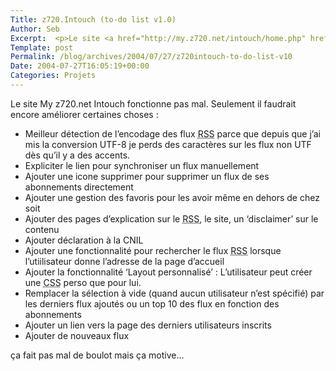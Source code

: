 ```yaml
--- 
Title: z720.Intouch (to-do list v1.0)
Author: Seb
Excerpt:  <p>Le site <a href="http://my.z720.net/intouch/home.php" hreflang="fr" title="z720.Intouch">My z720.net Intouch</a> fonctionne pas mal. Seulement il faudrait encore am&eacute;liorer certaines choses&nbsp;:</p>
Template: post
Permalink: /blog/archives/2004/07/27/z720intouch-to-do-list-v10
Date: 2004-07-27T16:05:19+00:00
Categories: Projets
--- 
```


Le site My z720.net Intouch fonctionne pas mal. Seulement il faudrait encore am&eacute;liorer certaines choses&nbsp;:

<!--more-->

*   Meilleur d&eacute;tection de l&rsquo;encodage des flux <acronym title="RDF Site Summary">RSS</acronym> parce que depuis que j&rsquo;ai mis la conversion <acronym>UTF-8</acronym> je perds des caract&egrave;res sur les flux non <acronym>UTF</acronym> d&egrave;s qu&rsquo;il y a des accents.
*   Expliciter le lien pour synchroniser un flux manuellement
*   Ajouter une icone supprimer pour supprimer un flux de ses abonnements directement
*   Ajouter une gestion des favoris pour les avoir m&ecirc;me en dehors de chez soit
*   Ajouter des pages d&rsquo;explication sur le <acronym title="RDF Site Summary">RSS</acronym>, le site, un &lsquo;disclaimer&rsquo; sur le contenu
*   Ajouter d&eacute;claration &agrave; la <acronym>CNIL</acronym>
*   Ajouter une fonctionnalit&eacute; pour rechercher le flux <acronym title="RDF Site Summary">RSS</acronym> lorsque l&rsquo;utiilisateur donne l&rsquo;adresse de la page d&rsquo;accueil
*   Ajouter la fonctionnalit&eacute; &lsquo;Layout personnalis&eacute;&rsquo;&nbsp;: L&rsquo;utilisateur peut cr&eacute;er une <acronym title="Cascading Style Sheets">CSS</acronym> perso que pour lui.
*   Remplacer la s&eacute;lection &agrave; vide (quand aucun utilisateur n&rsquo;est sp&eacute;cifi&eacute;) par les derniers flux ajout&eacute;s ou un top 10 des flux en fonction des abonnements
*   Ajouter un lien vers la page des derniers utilisateurs inscrits
*   Ajouter de nouveaux flux

&ccedil;a fait pas mal de boulot mais &ccedil;a motive&#8230;
